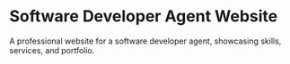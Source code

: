 Software Developer Agent Website
=============================

A professional website for a software developer agent, showcasing skills, services, and portfolio.